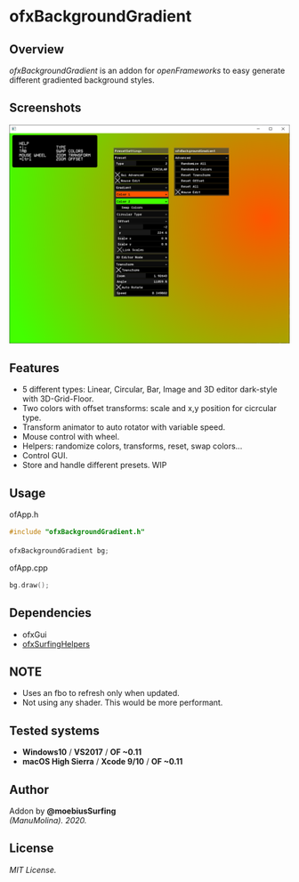 # ofxBackgroundGradient 

## Overview
*ofxBackgroundGradient* is an addon for *openFrameworks* to easy generate different gradiented background styles.  

## Screenshots
![image](readme_images/Capture1.PNG?raw=true "Capture1.PNG")  

## Features
- 5 different types: Linear, Circular, Bar, Image and 3D editor dark-style with 3D-Grid-Floor.  
- Two colors with offset transforms: scale and x,y position for cicrcular type.
- Transform animator to auto rotator with variable speed.  
- Mouse control with wheel.  
- Helpers: randomize colors, transforms, reset, swap colors...  
- Control GUI.  
- Store and handle different presets. WIP  

## Usage

ofApp.h
```.cpp
#include "ofxBackgroundGradient.h"

ofxBackgroundGradient bg;
```

ofApp.cpp
```.cpp
bg.draw();
```

## Dependencies
* ofxGui
* [ofxSurfingHelpers](https://github.com/moebiussurfing/ofxSurfingHelpers)  

## NOTE
* Uses an fbo to refresh only when updated.  
* Not using any shader. This would be more performant.  

## Tested systems
- **Windows10** / **VS2017** / **OF ~0.11**
- **macOS High Sierra** / **Xcode 9/10** / **OF ~0.11**

## Author
Addon by **@moebiusSurfing**  
*(ManuMolina). 2020.*

## License
*MIT License.*